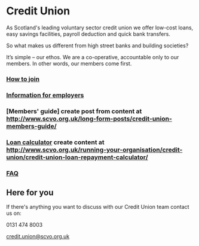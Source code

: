 # Credit Union

As Scotland's leading voluntary sector credit union we offer low-cost loans, easy savings facilities, payroll deduction and quick bank transfers.

So what makes us different from high street banks and building societies?

It’s simple – our ethos. We are a co-operative, accountable only to our members. In other words, our members come first.

### [How to join](how-to-join.md)

### [Information for employers](information-for-employers.md)

### [Members' guide] **create post from content at http://www.scvo.org.uk/long-form-posts/credit-union-members-guide/**

### [Loan calculator](loan-calculator.md) **create content at http://www.scvo.org.uk/running-your-organisation/credit-union/credit-union-loan-repayment-calculator/**

### [FAQ](faq.md)

## Here for you

If there's anything you want to discuss with our Credit Union team contact us on:

0131 474 8003

[credit.union@scvo.org.uk](mailto:credit.union@scvo.org.uk)


